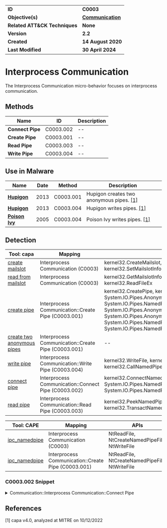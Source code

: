 <table>
<tr>
<td><b>ID</b></td>
<td><b>C0003</b></td>
</tr>
<tr>
<td><b>Objective(s)</b></td>
<td><b><a href="../communication">Communication</a></b></td>
</tr>
<tr>
<td><b>Related ATT&CK Techniques</b></td>
<td><b>None</b></td>
</tr>
<tr>
<td><b>Version</b></td>
<td><b>2.2</b></td>
</tr>
<tr>
<td><b>Created</b></td>
<td><b>14 August 2020</b></td>
</tr>
<tr>
<td><b>Last Modified</b></td>
<td><b>30 April 2024</b></td>
</tr>
</table>


# Interprocess Communication

The Interprocess Communication micro-behavior focuses on interprocess communication. 

## Methods

|Name|ID|Description|
|---|---|---|
|**Connect Pipe**|C0003.002|--|
|**Create Pipe**|C0003.001|--|
|**Read Pipe**|C0003.003|--|
|**Write Pipe**|C0003.004|--|

## Use in Malware

|Name|Date|Method|Description|
|---|---|---|---|
|[**Hupigon**](../../xample-malware/hupigon.md)|2013|C0003.001|Hupigon creates two anonymous pipes. [[1]](#1)|
|[**Hupigon**](../../xample-malware/hupigon.md)|2013|C0003.004|Hupigon writes pipes. [[1]](#1)|
|[**Poison Ivy**](../../xample-malware/poison-ivy.md)|2005|C0003.004|Poison Ivy writes pipes. [[1]](#1)|

## Detection

|Tool: capa|Mapping|APIs|
|---|---|---|
|[create mailslot](https://github.com/mandiant/capa-rules/blob/master/communication/mailslot/create-mailslot.yml)|Interprocess Communication (C0003)|kernel32.CreateMailslot, kernel32.GetMailslotInfo, kernel32.SetMailslotInfo|
|[read from mailslot](https://github.com/mandiant/capa-rules/blob/master/communication/mailslot/read-from-mailslot.yml)|Interprocess Communication (C0003)|kernel32.GetMailslotInfo, kernel32.ReadFile, kernel32.ReadFileEx|
|[create pipe](https://github.com/mandiant/capa-rules/blob/master/communication/named-pipe/create/create-pipe.yml)|Interprocess Communication::Create Pipe (C0003.001)|kernel32.CreatePipe, kernel32.CreateNamedPipe, System.IO.Pipes.AnonymousPipeClientStream::ctor, System.IO.Pipes.NamedPipeClientStream::ctor, System.IO.Pipes.AnonymousPipeServerStream::ctor, System.IO.Pipes.AnonymousPipeServerStreamAcl::Create, System.IO.Pipes.NamedPipeServerStream::ctor, System.IO.Pipes.NamedPipeServerStreamAcl::Create|
|[create two anonymous pipes](https://github.com/mandiant/capa-rules/blob/master/communication/named-pipe/create/create-two-anonymous-pipes.yml)|Interprocess Communication::Create Pipe (C0003.001)|--|
|[write pipe](https://github.com/mandiant/capa-rules/blob/master/communication/named-pipe/write/write-pipe.yml)|Interprocess Communication::Write Pipe (C0003.004)|kernel32.WriteFile, kernel32.TransactNamedPipe, kernel32.CallNamedPipe|
|[connect pipe](https://github.com/mandiant/capa-rules/blob/master/communication/named-pipe/connect/connect-pipe.yml)|Interprocess Communication::Connect Pipe (C0003.002)|kernel32.ConnectNamedPipe, kernel32.CallNamedPipe, System.IO.Pipes.NamedPipeClientStream::Connect, System.IO.Pipes.NamedPipeClientStream::ConnectAsync|
|[read pipe](https://github.com/mandiant/capa-rules/blob/master/communication/named-pipe/read/read-pipe.yml)|Interprocess Communication::Read Pipe (C0003.003)|kernel32.PeekNamedPipe, kernel32.ReadFile, kernel32.TransactNamedPipe, kernel32.CallNamedPipe|

|Tool: CAPE|Mapping|APIs|
|---|---|---|
|[ipc_namedpipe](https://github.com/CAPESandbox/community/tree/master/modules/signatures/windows/ipc_namedpipe.py)|Interprocess Communication (C0003)|NtReadFile, NtCreateNamedPipeFile, NtWriteFile|
|[ipc_namedpipe](https://github.com/CAPESandbox/community/tree/master/modules/signatures/windows/ipc_namedpipe.py)|Interprocess Communication::Create Pipe (C0003.001)|NtReadFile, NtCreateNamedPipeFile, NtWriteFile|

### C0003.002 Snippet
<details>
<summary> Communication::Interprocess Communication::Connect Pipe </summary>
SHA256: e5897829835f3e9fbab71674ca06f48ff127ec014d1629817f0566203c93b732
Location: 0x40167C
<pre>
call    qword ptr [->KERNEL32.DLL::CreateNamedPipeA]    ; stores return value in rax
mov     r12, rax        ; r12 now contains a handle to the named pipe
lea     rax, [rax + -0x1]
cmp     rax, -0x3
ja      LAB_004016dc
xor     param_2, param_2        ; set value to zeroes.  param_2 is edx, which is sometimes used to hold the second argument to a function
mov     param_1, r12    ; param_1 is rcx, which is sometimes used to hold the first argument to a function.  r12 contains the return value from KERNEL32.DLL::CreateNamedPipeA (see earlier mov instruction)
lea     rdi, [rsp + 0x4c]
call    qword ptr [->KERNEL32.DLL::ConnectNamedPipe] ; takes param_1 and param_2 as arguments.  Return value stored in rax.
</pre>
</details>

## References

<a name="1">[1]</a> capa v4.0, analyzed at MITRE on 10/12/2022

